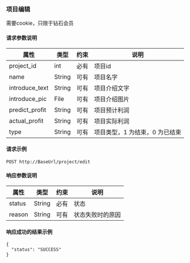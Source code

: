 ### 项目编辑
需要cookie，只限于钻石会员

#### 请求参数说明
属性           	| 类型  	  | 约束   	| 说明
----------------|---------|--------	|------------
project_id		| int	  | 必有    | 项目id
name			| String  | 可有    | 项目名字
introduce_text	| String  | 可有    | 项目介绍文字
introduce_pic	| File	  | 可有    | 项目介绍图片
predict_profit	| String  | 可有    | 项目预计利润
actual_profit	| String  | 可有    | 项目实际利润
type			| String  | 可有    | 项目类型，1 为结束，0 为已结束


#### 请求示例
	POST http://BaseUrl/project/edit

#### 响应参数说明
属性           	| 类型  	  | 约束   	| 说明
----------------|---------|--------	|------------
status			| String  | 必有    | 状态
reason			| String  | 可有    | 状态失败时的原因

#### 响应成功的结果示例
	{
	  "status": "SUCCESS"
	}
